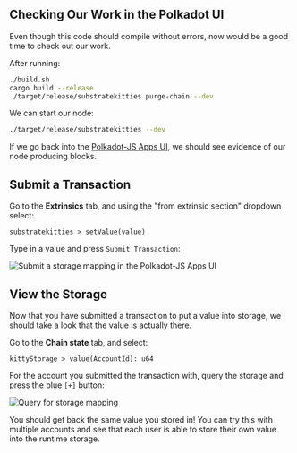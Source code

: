 ## Checking Our Work in the Polkadot UI

Even though this code should compile without errors, now would be a good time to check out our work.

After running:

```bash
./build.sh
cargo build --release
./target/release/substratekitties purge-chain --dev
```

We can start our node:

```bash
./target/release/substratekitties --dev
```

If we go back into the [Polkadot-JS Apps UI](https://polkadot.js.org/apps), we should see evidence of our node producing blocks.

## Submit a Transaction

Go to the **Extrinsics** tab, and using the "from extrinsic section" dropdown select:

```
substratekitties > setValue(value)
```

Type in a value and press `Submit Transaction`:

![Submit a storage mapping in the Polkadot-JS Apps UI](./assets/submit-storage-mapping.png)

## View the Storage

Now that you have submitted a transaction to put a value into storage, we should take a look that the value is actually there.

Go to the **Chain state** tab, and select:

```
kittyStorage > value(AccountId): u64
```

For the account you submitted the transaction with, query the storage and press the blue `[+]` button:

![Query for storage mapping](./assets/view-storage-mapping.png)

You should get back the same value you stored in! You can try this with multiple accounts and see that each user is able to store their own value into the runtime storage.
